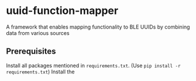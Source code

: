 # uuid-function-mapper
A framework that enables mapping functionality to BLE UUIDs by combining data from various sources


## Prerequisites
Install all packages mentioned in `requirements.txt`. (Use `pip install -r requirements.txt`)
Install the 